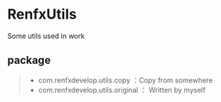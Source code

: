 # RenfxUtils
Some utils used in work

## package 
> * com.renfxdevelop.utils.copy ：Copy from somewhere
> * com.renfxdevelop.utils.original ：  Written by myself
